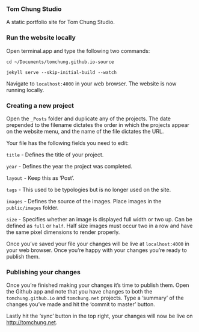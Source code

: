 ### Tom Chung Studio
A static portfolio site for Tom Chung Studio.

### Run the website locally
Open terminal.app and type the following two commands:

`cd ~/Documents/tomchung.github.io-source`

`jekyll serve --skip-initial-build --watch`

Navigate to `localhost:4000` in your web browser. The website is now running locally.

### Creating a new project
Open the `_Posts` folder and duplicate any of the projects. The date prepended to the filename dictates the order in which the projects appear on the website menu, and the name of the file dictates the URL.

Your file has the following fields you need to edit:

`title` - Defines the title of your project.

`year` - Defines the year the project was completed.

`layout` - Keep this as ‘Post’.

`tags` - This used to be typologies but is no longer used on the site.

`images` - Defines the source of the images. Place images in the `public/images` folder.

`size` - Specifies whether an image is displayed full width or two up. Can be defined as `full` or `half`. Half size images must occur two in a row and have the same pixel dimensions to render properly.

Once you’ve saved your file your changes will be live at `localhost:4000` in your web browser. Once you’re happy with your changes you’re ready to publish them.

### Publishing your changes
Once you’re finished making your changes it’s time to publish them. Open the Github app and note that you have changes to both the `tomchung.github.io` and `tomchung.net` projects. Type a ‘summary’ of the changes you’ve made and hit the ‘commit to master’ button.

Lastly hit the ‘sync’ button in the top right, your changes will now be live on http://tomchung.net.



